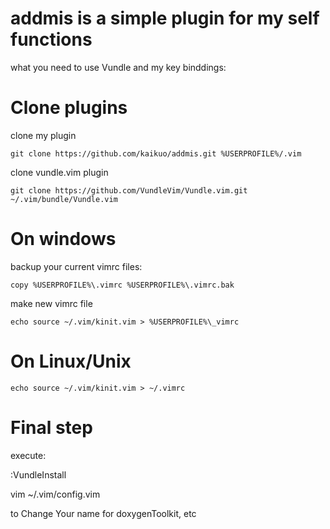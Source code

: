 # addmis is a simple plugin for my self functions
what you need to use Vundle and my key binddings:

Clone plugins
==============

clone my plugin

`git clone https://github.com/kaikuo/addmis.git %USERPROFILE%/.vim`

clone vundle.vim plugin

`git clone https://github.com/VundleVim/Vundle.vim.git ~/.vim/bundle/Vundle.vim`


On windows
============

backup your current vimrc files:

`copy %USERPROFILE%\.vimrc %USERPROFILE%\.vimrc.bak`


make new vimrc file

`echo source ~/.vim/kinit.vim > %USERPROFILE%\_vimrc`

On Linux/Unix
==============

`echo source ~/.vim/kinit.vim > ~/.vimrc`

Final step
=============

execute:

:VundleInstall

vim ~/.vim/config.vim 

to Change Your name for doxygenToolkit, etc
